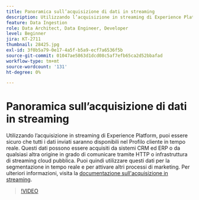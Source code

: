 ```yaml
---
title: Panoramica sull’acquisizione di dati in streaming
description: Utilizzando l’acquisizione in streaming di Experience Platform, puoi essere sicuro che tutti i dati inviati saranno disponibili nel Profilo cliente in tempo reale. Questi dati possono essere acquisiti da sistemi CRM ed ERP o da qualsiasi altra origine in grado di comunicare tramite infrastruttura di streaming HTTP o cloud pubblica.
feature: Data Ingestion
role: Data Architect, Data Engineer, Developer
level: Beginner
jira: KT-2711
thumbnail: 28425.jpg
exl-id: 3f0b5a79-0e17-4a5f-b5a9-ecf7a6536f5b
source-git-commit: 01047ae5863d1dcd08c5af7efb65ca2d52bbafad
workflow-type: tm+mt
source-wordcount: '131'
ht-degree: 0%

---
```


# Panoramica sull’acquisizione di dati in streaming

Utilizzando l’acquisizione in streaming di Experience Platform, puoi essere sicuro che tutti i dati inviati saranno disponibili nel Profilo cliente in tempo reale. Questi dati possono essere acquisiti da sistemi CRM ed ERP o da qualsiasi altra origine in grado di comunicare tramite HTTP o infrastruttura di streaming cloud pubblica. Puoi quindi utilizzare questi dati per la segmentazione in tempo reale e per attivare altri processi di marketing. Per ulteriori informazioni, visita la [documentazione sull&#39;acquisizione in streaming](https://experienceleague.adobe.com/en/docs/experience-platform/ingestion/streaming/overview).

>[!VIDEO](https://video.tv.adobe.com/v/28425?learn=on)
